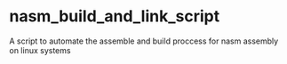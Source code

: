 # nasm_build_and_link_script
A script to automate the assemble and build proccess for nasm assembly on linux systems
